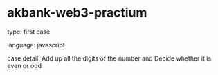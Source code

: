 # akbank-web3-practium
type: first case

language: javascript

case detail: Add up all the digits of the number and Decide whether it is even or odd

